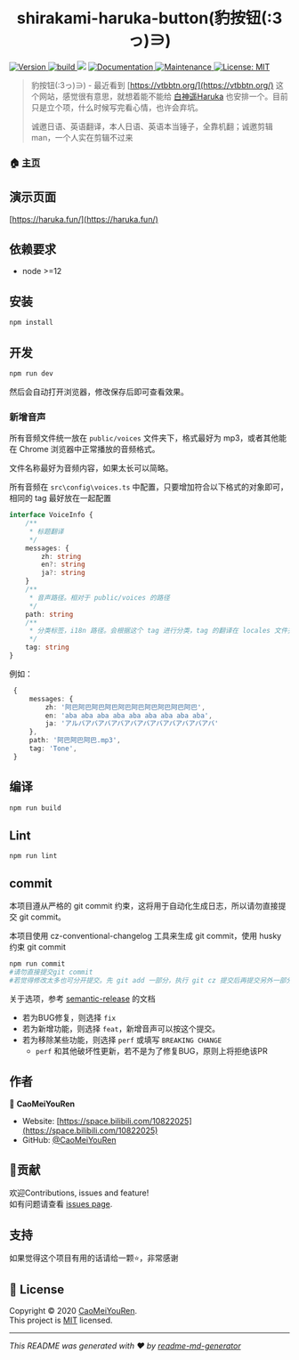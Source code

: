 <h1 align="center">shirakami-haruka-button(豹按钮(:3っ)∋) </h1>
<p>
  <a href="https://github.com/CaoMeiYouRen/shirakami-haruka-button" target="_blank">
    <img alt="Version" src="https://img.shields.io/github/package-json/v/CaoMeiYouRen/shirakami-haruka-button">
  </a>
  <a href="https://travis-ci.com/CaoMeiYouRen/shirakami-haruka-button" target="_blank">
    <img alt="build" src="https://travis-ci.com/CaoMeiYouRen/shirakami-haruka-button.svg?branch=master" />
  </a>
  <img src="https://img.shields.io/badge/node-%3E%3D12-blue.svg" />
  <a href="https://github.com/CaoMeiYouRen/shirakami-haruka-button#readme" target="_blank">
    <img alt="Documentation" src="https://img.shields.io/badge/documentation-yes-brightgreen.svg" />
  </a>
  <a href="https://github.com/CaoMeiYouRen/shirakami-haruka-button/graphs/commit-activity" target="_blank">
    <img alt="Maintenance" src="https://img.shields.io/badge/Maintained%3F-yes-green.svg" />
  </a>
  <a href="https://github.com/CaoMeiYouRen/shirakami-haruka-button/blob/master/LICENSE" target="_blank">
    <img alt="License: MIT" src="https://img.shields.io/github/license/CaoMeiYouRen/shirakami-haruka-button" />
  </a>
</p>

> 豹按钮(:3っ)∋)  - 最近看到 [https://vtbbtn.org/](https://vtbbtn.org/) 这个网站，感觉很有意思，就想着能不能给 [白神遥Haruka](https://space.bilibili.com/477332594/) 也安排一个。目前只是立个项，什么时候写完看心情，也许会弃坑。
>
> 诚邀日语、英语翻译，本人日语、英语本当锤子，全靠机翻；诚邀剪辑man，一个人实在剪辑不过来

### 🏠 [主页](https://github.com/CaoMeiYouRen/shirakami-haruka-button#readme)

## 演示页面

[https://haruka.fun/](https://haruka.fun/)


## 依赖要求

- node >=12

## 安装

```sh
npm install
```

## 开发

```sh
npm run dev
```

然后会自动打开浏览器，修改保存后即可查看效果。

### 新增音声

所有音频文件统一放在 `public/voices` 文件夹下，格式最好为 mp3，或者其他能在 Chrome 浏览器中正常播放的音频格式。

文件名称最好为音频内容，如果太长可以简略。

所有音频在 `src\config\voices.ts` 中配置，只要增加符合以下格式的对象即可，相同的 tag 最好放在一起配置

```ts
interface VoiceInfo {
    /**
     * 标题翻译
     */
    messages: {
        zh: string
        en?: string
        ja?: string
    }
    /**
     * 音声路径。相对于 public/voices 的路径
     */
    path: string
    /**
     * 分类标签，i18n 路径。会根据这个 tag 进行分类，tag 的翻译在 locales 文件夹下 zh/en/ja 文件中的 tags 字段中设置
     */
    tag: string
}
```

例如：

```ts
 {
     messages: {
         zh: '阿巴阿巴阿巴阿巴阿巴阿巴阿巴阿巴阿巴阿巴',
         en: 'aba aba aba aba aba aba aba aba aba',
         ja: 'アルバアバアバアバアバアバアバアバアバアバアバ'
     },
     path: '阿巴阿巴阿巴.mp3',
     tag: 'Tone',
 }
```

## 编译

```sh
npm run build
```

## Lint

```
npm run lint
```

## commit

本项目遵从严格的 git commit 约束，这将用于自动化生成日志，所以请勿直接提交 git commit。

本项目使用 cz-conventional-changelog 工具来生成 git commit，使用 husky 约束 git commit

```sh
npm run commit 
#请勿直接提交git commit
#若觉得修改太多也可分开提交。先 git add 一部分，执行 git cz 提交后再提交另外一部分
```

关于选项，参考 [semantic-release](https://github.com/semantic-release/semantic-release) 的文档

-   若为BUG修复，则选择 `fix`
-   若为新增功能，则选择 `feat`，新增音声可以按这个提交。
-   若为移除某些功能，则选择 `perf`  或填写 `BREAKING CHANGE`
    -    `perf` 和其他破坏性更新，若不是为了修复BUG，原则上将拒绝该PR

## 作者


👤 **CaoMeiYouRen**

* Website: [https://space.bilibili.com/10822025](https://space.bilibili.com/10822025)
* GitHub: [@CaoMeiYouRen](https://github.com/CaoMeiYouRen)

## 🤝贡献

欢迎Contributions, issues and feature!<br />如有问题请查看 [issues page](https://github.com/CaoMeiYouRen/shirakami-haruka-button/issues).

## 支持

如果觉得这个项目有用的话请给一颗⭐️，非常感谢

## 📝 License

Copyright © 2020 [CaoMeiYouRen](https://github.com/CaoMeiYouRen).<br />
This project is [MIT](https://github.com/CaoMeiYouRen/shirakami-haruka-button/blob/master/LICENSE) licensed.

***
_This README was generated with ❤️ by [readme-md-generator](https://github.com/kefranabg/readme-md-generator)_
